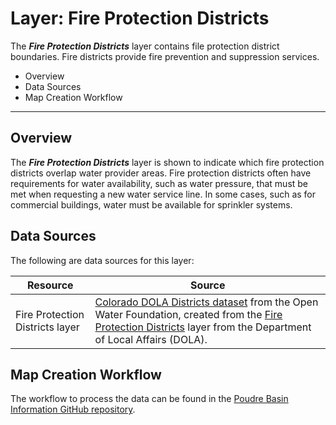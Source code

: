 # Layer: Fire Protection Districts

The ***Fire Protection Districts*** layer contains file protection district boundaries.
Fire districts provide fire prevention and suppression services.

* Overview
* Data Sources
* Map Creation Workflow

---

## Overview

The ***Fire Protection Districts*** layer is shown to indicate which fire protection districts overlap water provider areas.
Fire protection districts often have requirements for water availability, such as water pressure,
that must be met when requesting a new water service line.
In some cases, such as for commercial buildings, water must be available for sprinkler systems.

## Data Sources

The following are data sources for this layer:

| **Resource** | **Source** |
| -- | -- |
| Fire Protection Districts layer | [Colorado DOLA Districts dataset](http://data.openwaterfoundation.org/state/co/dola/district-boundaries/) from the Open Water Foundation, created from the [Fire Protection Districts](https://demography.dola.colorado.gov/assets/html/gis.html) layer from the Department of Local Affairs (DOLA). |

## Map Creation Workflow

The workflow to process the data can be found in the
[Poudre Basin Information GitHub repository](https://github.com/OpenWaterFoundation/owf-infomapper-poudre/tree/master/workflow/BasinEntities/WaterSupply-WaterProviders).
